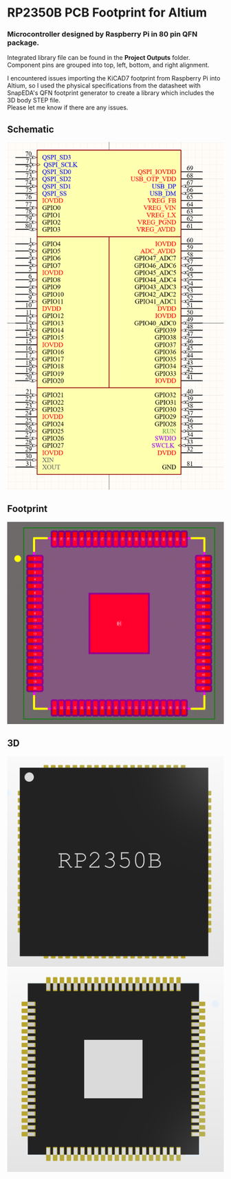 # RP2350B PCB Footprint for Altium

### Microcontroller designed by Raspberry Pi in 80 pin QFN package.
Integrated library file can be found in the **Project Outputs** folder.\
Component pins are grouped into top, left, bottom, and right alignment.

I encountered issues importing the KiCAD7 footprint from Raspberry Pi into Altium, so I used the physical specifications from the datasheet with SnapEDA's QFN footprint generator to create a library which includes the 3D body STEP file.\
Please let me know if there are any issues.


## Schematic
<img width="504" alt="Schematic" src="https://raw.githubusercontent.com/peterk268/RP2350B-Footprint/main/Schematic.png">

## Footprint
<img width="504" alt="Footprint" src="https://github.com/peterk268/RP2350B-Footprint/blob/main/Footprint.png">

## 3D
<img width="504" alt="Footprint" src="https://github.com/peterk268/RP2350B-Footprint/blob/main/3D_Top.png">
<img width="504" alt="Footprint" src="https://github.com/peterk268/RP2350B-Footprint/blob/main/3D_Bottom.png">
